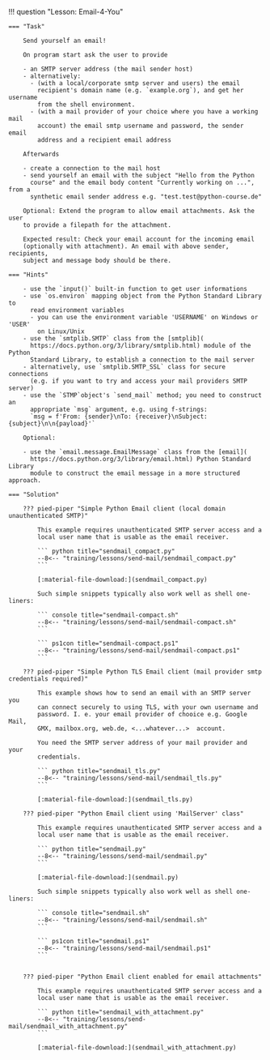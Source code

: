 !!! question "Lesson: Email-4-You"

    === "Task"

        Send yourself an email!
        
        On program start ask the user to provide

        - an SMTP server address (the mail sender host)
        - alternatively:
          - (with a local/corporate smtp server and users) the email
            recipient's domain name (e.g. `example.org`), and get her username
            from the shell environment.
          - (with a mail provider of your choice where you have a working mail
            account) the email smtp username and password, the sender email
            address and a recipient email address

        Afterwards

        - create a connection to the mail host
        - send yourself an email with the subject "Hello from the Python 
          course" and the email body content "Currently working on ...", from a
          synthetic email sender address e.g. "test.test@python-course.de"

        Optional: Extend the program to allow email attachments. Ask the user
        to provide a filepath for the attachment.

        Expected result: Check your email account for the incoming email
        (optionally with attachment). An email with above sender, recipients,
        subject and message body should be there.

    === "Hints"

        - use the `input()` built-in function to get user informations
        - use `os.environ` mapping object from the Python Standard Library to
          read environment variables
          - you can use the environment variable 'USERNAME' on Windows or 'USER'
            on Linux/Unix
        - use the `smtplib.SMTP` class from the [smtplib](
          https://docs.python.org/3/library/smtplib.html) module of the Python
          Standard Library, to establish a connection to the mail server
        - alternatively, use `smtplib.SMTP_SSL` class for secure connections
          (e.g. if you want to try and access your mail providers SMTP server)
        - use the `STMP`object's `send_mail` method; you need to construct an
          appropriate `msg` argument, e.g. using f-strings:
          `msg = f'From: {sender}\nTo: {receiver}\nSubject: {subject}\n\n{payload}'`

        Optional:

        - use the `email.message.EmailMessage` class from the [email](
          https://docs.python.org/3/library/email.html) Python Standard Library
          module to construct the email message in a more structured approach.

    === "Solution"

        ??? pied-piper "Simple Python Email client (local domain unauthenticated SMTP)"

            This example requires unauthenticated SMTP server access and a 
            local user name that is usable as the email receiver.

            ``` python title="sendmail_compact.py"
            --8<-- "training/lessons/send-mail/sendmail_compact.py"
            ```

            [:material-file-download:](sendmail_compact.py)

            Such simple snippets typically also work well as shell one-liners:

            ``` console title="sendmail-compact.sh"
            --8<-- "training/lessons/send-mail/sendmail-compact.sh"
            ```
            
            ``` ps1con title="sendmail-compact.ps1"
            --8<-- "training/lessons/send-mail/sendmail-compact.ps1"
            ```

        ??? pied-piper "Simple Python TLS Email client (mail provider smtp credentials required)"

            This example shows how to send an email with an SMTP server you
            can connect securely to using TLS, with your own username and
            password. I. e. your email provider of chooice e.g. Google Mail,
            GMX, mailbox.org, web.de, <...whatever...>  account.

            You need the SMTP server address of your mail provider and your
            credentials.

            ``` python title="sendmail_tls.py"
            --8<-- "training/lessons/send-mail/sendmail_tls.py"
            ```

            [:material-file-download:](sendmail_tls.py)

        ??? pied-piper "Python Email client using 'MailServer' class"

            This example requires unauthenticated SMTP server access and a 
            local user name that is usable as the email receiver.

            ``` python title="sendmail.py"
            --8<-- "training/lessons/send-mail/sendmail.py"
            ```

            [:material-file-download:](sendmail.py)

            Such simple snippets typically also work well as shell one-liners:

            ``` console title="sendmail.sh"
            --8<-- "training/lessons/send-mail/sendmail.sh"
            ```
            
            ``` ps1con title="sendmail.ps1"
            --8<-- "training/lessons/send-mail/sendmail.ps1"
            ```


        ??? pied-piper "Python Email client enabled for email attachments"

            This example requires unauthenticated SMTP server access and a 
            local user name that is usable as the email receiver.

            ``` python title="sendmail_with_attachment.py"
            --8<-- "training/lessons/send-mail/sendmail_with_attachment.py"
            ```

            [:material-file-download:](sendmail_with_attachment.py)
